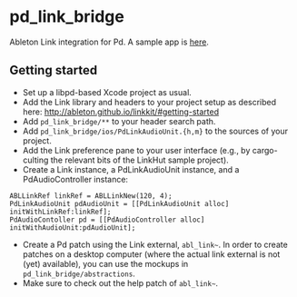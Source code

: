 # pd_link_bridge
Ableton Link integration for Pd. A sample app is [here](https://github.com/nettoyeurny/libpd_link_sample).

## Getting started

* Set up a libpd-based Xcode project as usual.
* Add the Link library and headers to your project setup as described here: http://ableton.github.io/linkkit/#getting-started
* Add `pd_link_bridge/**` to your header search path.
* Add `pd_link_bridge/ios/PdLinkAudioUnit.{h,m}` to the sources of your project.
* Add the Link preference pane to your user interface (e.g., by cargo-culting the relevant bits of the LinkHut sample project).
* Create a Link instance, a PdLinkAudioUnit instance, and a PdAudioController instance:

```
ABLLinkRef linkRef = ABLLinkNew(120, 4);
PdLinkAudioUnit pdAudioUnit = [[PdLinkAudioUnit alloc] initWithLinkRef:linkRef];
PdAudioContoller pd = [[PdAudioController alloc] initWithAudioUnit:pdAudioUnit];
```

* Create a Pd patch using the Link external, `abl_link~`. In order to create patches on a desktop computer (where the actual link external is not (yet) available), you can use the mockups in `pd_link_bridge/abstractions`.
* Make sure to check out the help patch of `abl_link~`.

